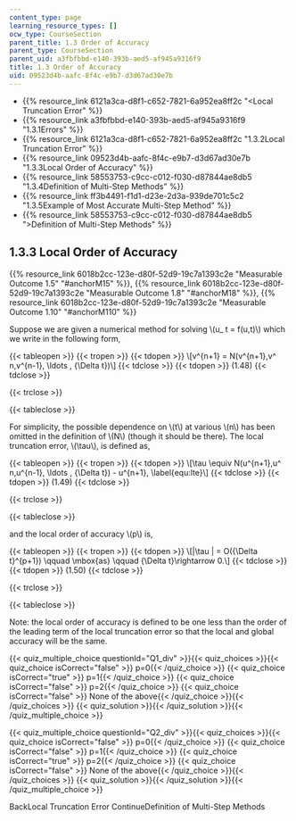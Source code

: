```yaml
---
content_type: page
learning_resource_types: []
ocw_type: CourseSection
parent_title: 1.3 Order of Accuracy
parent_type: CourseSection
parent_uid: a3fbfbbd-e140-393b-aed5-af945a9316f9
title: 1.3 Order of Accuracy
uid: 09523d4b-aafc-8f4c-e9b7-d3d67ad30e7b
---
```


*   {{% resource_link 6121a3ca-d8f1-c652-7821-6a952ea8ff2c "\<Local Truncation Error" %}}
*   {{% resource_link a3fbfbbd-e140-393b-aed5-af945a9316f9 "1.3.1Errors" %}}
*   {{% resource_link 6121a3ca-d8f1-c652-7821-6a952ea8ff2c "1.3.2Local Truncation Error" %}}
*   {{% resource_link 09523d4b-aafc-8f4c-e9b7-d3d67ad30e7b "1.3.3Local Order of Accuracy" %}}
*   {{% resource_link 58553753-c9cc-c012-f030-d87844ae8db5 "1.3.4Definition of Multi-Step Methods" %}}
*   {{% resource_link ff3b4491-f1d1-d23e-2d3a-939de701c5c2 "1.3.5Example of Most Accurate Multi-Step Method" %}}
*   {{% resource_link 58553753-c9cc-c012-f030-d87844ae8db5 "\>Definition of Multi-Step Methods" %}}

1.3.3 Local Order of Accuracy
-----------------------------

{{% resource_link 6018b2cc-123e-d80f-52d9-19c7a1393c2e "Measurable Outcome 1.5" "#anchorM15" %}}, {{% resource_link 6018b2cc-123e-d80f-52d9-19c7a1393c2e "Measurable Outcome 1.8" "#anchorM18" %}}, {{% resource_link 6018b2cc-123e-d80f-52d9-19c7a1393c2e "Measurable Outcome 1.10" "#anchorM110" %}}

Suppose we are given a numerical method for solving \\(u\_ t = f(u,t)\\) which we write in the following form,

{{< tableopen >}}
{{< tropen >}}
{{< tdopen >}}
\\\[v^{n+1} = N(v^{n+1},v^ n,v^{n-1}, \\ldots , {\\Delta t})\\\]
{{< tdclose >}}
{{< tdopen >}}
(1.48)
{{< tdclose >}}

{{< trclose >}}

{{< tableclose >}}

For simplicity, the possible dependence on \\(t\\) at various \\(n\\) has been omitted in the definition of \\(N\\) (though it should be there). The local truncation error, \\(\\tau\\), is defined as,

{{< tableopen >}}
{{< tropen >}}
{{< tdopen >}}
\\\[\\tau \\equiv N(u^{n+1},u^ n,u^{n-1}, \\ldots , {\\Delta t}) - u^{n+1}, \\label{equ:lte}\\\]
{{< tdclose >}}
{{< tdopen >}}
(1.49)
{{< tdclose >}}

{{< trclose >}}

{{< tableclose >}}

and the local order of accuracy \\(p\\) is,

{{< tableopen >}}
{{< tropen >}}
{{< tdopen >}}
\\\[|\\tau | = O({\\Delta t}^{p+1}) \\qquad \\mbox{as} \\qquad {\\Delta t}\\rightarrow 0.\\\]
{{< tdclose >}}
{{< tdopen >}}
(1.50)
{{< tdclose >}}

{{< trclose >}}

{{< tableclose >}}

Note: the local order of accuracy is defined to be one less than the order of the leading term of the local truncation error so that the local and global accuracy will be the same.

{{< quiz_multiple_choice questionId="Q1_div" >}}{{< quiz_choices >}}{{< quiz_choice isCorrect="false" >}} p=0{{< /quiz_choice >}}
{{< quiz_choice isCorrect="true" >}} p=1{{< /quiz_choice >}}
{{< quiz_choice isCorrect="false" >}} p=2{{< /quiz_choice >}}
{{< quiz_choice isCorrect="false" >}} None of the above{{< /quiz_choice >}}{{< /quiz_choices >}}
{{< quiz_solution >}}{{< /quiz_solution >}}{{< /quiz_multiple_choice >}}

{{< quiz_multiple_choice questionId="Q2_div" >}}{{< quiz_choices >}}{{< quiz_choice isCorrect="false" >}} p=0{{< /quiz_choice >}}
{{< quiz_choice isCorrect="false" >}} p=1{{< /quiz_choice >}}
{{< quiz_choice isCorrect="true" >}} p=2{{< /quiz_choice >}}
{{< quiz_choice isCorrect="false" >}} None of the above{{< /quiz_choice >}}{{< /quiz_choices >}}
{{< quiz_solution >}}{{< /quiz_solution >}}{{< /quiz_multiple_choice >}}

BackLocal Truncation Error ContinueDefinition of Multi-Step Methods
